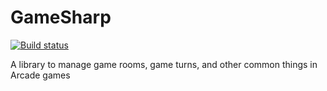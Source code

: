 # GameSharp

[![Build status](https://ci.appveyor.com/api/projects/status/47yctedcbn33y8ua?svg=true)](https://ci.appveyor.com/project/dluciano/gamesharp)

A library to manage game rooms, game turns, and other common things in Arcade games
